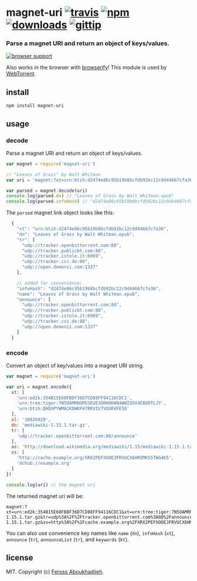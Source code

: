 # magnet-uri [![travis](https://img.shields.io/travis/feross/magnet-uri.svg)](https://travis-ci.org/feross/magnet-uri) [![npm](https://img.shields.io/npm/v/magnet-uri.svg)](https://npmjs.org/package/magnet-uri) [![downloads](https://img.shields.io/npm/dm/magnet-uri.svg)](https://npmjs.org/package/magnet-uri) [![gittip](https://img.shields.io/gittip/feross.svg)](https://www.gittip.com/feross/)

### Parse a magnet URI and return an object of keys/values.

[![browser support](https://ci.testling.com/feross/magnet-uri.png)](https://ci.testling.com/feross/magnet-uri)

Also works in the browser with [browserify](http://browserify.org/)! This module is used by [WebTorrent](http://webtorrent.io).

## install

```
npm install magnet-uri
```

## usage

### decode

Parse a magnet URI and return an object of keys/values.

```js
var magnet = require('magnet-uri')

// "Leaves of Grass" by Walt Whitman
var uri = 'magnet:?xt=urn:btih:d2474e86c95b19b8bcfdb92bc12c9d44667cfa36&dn=Leaves+of+Grass+by+Walt+Whitman.epub&tr=udp%3A%2F%2Ftracker.openbittorrent.com%3A80&tr=udp%3A%2F%2Ftracker.publicbt.com%3A80&tr=udp%3A%2F%2Ftracker.istole.it%3A6969&tr=udp%3A%2F%2Ftracker.ccc.de%3A80&tr=udp%3A%2F%2Fopen.demonii.com%3A1337'

var parsed = magnet.decode(uri)
console.log(parsed.dn) // "Leaves of Grass by Walt Whitman.epub"
console.log(parsed.infoHash) // "d2474e86c95b19b8bcfdb92bc12c9d44667cfa36"

```

The `parsed` magnet link object looks like this:

```js
  {
    "xt": "urn:btih:d2474e86c95b19b8bcfdb92bc12c9d44667cfa36",
    "dn": "Leaves of Grass by Walt Whitman.epub",
    "tr": [
      "udp://tracker.openbittorrent.com:80",
      "udp://tracker.publicbt.com:80",
      "udp://tracker.istole.it:6969",
      "udp://tracker.ccc.de:80",
      "udp://open.demonii.com:1337"
    ],

    // added for convenience:
    "infoHash": "d2474e86c95b19b8bcfdb92bc12c9d44667cfa36",
    "name": "Leaves of Grass by Walt Whitman.epub",
    "announce": [
      "udp://tracker.openbittorrent.com:80",
      "udp://tracker.publicbt.com:80",
      "udp://tracker.istole.it:6969",
      "udp://tracker.ccc.de:80",
      "udp://open.demonii.com:1337"
    ]
  }
```

### encode

Convert an object of key/values into a magnet URI string.

```js
var magnet = require('magnet-uri')

var uri = magnet.encode({
  xt: [
    'urn:ed2k:354B15E68FB8F36D7CD88FF94116CDC1',
    'urn:tree:tiger:7N5OAMRNGMSSEUE3ORHOKWN4WWIQ5X4EBOOTLJY',
    'urn:btih:QHQXPYWMACKDWKP47RRVIV7VOURXFE5Q'
  ],
  xl: '10826029',
  dn: 'mediawiki-1.15.1.tar.gz',
  tr: [
    'udp://tracker.openbittorrent.com:80/announce'
  ],
  as: 'http://download.wikimedia.org/mediawiki/1.15/mediawiki-1.15.1.tar.gz',
  xs: [
    'http://cache.example.org/XRX2PEFXOOEJFRVUCX6HMZMKS5TWG4K5',
    'dchub://example.org'
  ]
})

console.log(uri) // the magnet uri
```

The returned magnet uri will be:

```
magnet:?xt=urn:ed2k:354B15E68FB8F36D7CD88FF94116CDC1&xt=urn:tree:tiger:7N5OAMRNGMSSEUE3ORHOKWN4WWIQ5X4EBOOTLJY&xt=urn:btih:QHQXPYWMACKDWKP47RRVIV7VOURXFE5Q&xl=10826029&dn=mediawiki-1.15.1.tar.gz&tr=udp%3A%2F%2Ftracker.openbittorrent.com%3A80%2Fannounce&as=http%3A%2F%2Fdownload.wikimedia.org%2Fmediawiki%2F1.15%2Fmediawiki-1.15.1.tar.gz&xs=http%3A%2F%2Fcache.example.org%2FXRX2PEFXOOEJFRVUCX6HMZMKS5TWG4K5&xs=dchub%3A%2F%2Fexample.org
```

You can also use convenience key names like `name` (`dn`), `infoHash` (`xt`),
`announce` (`tr`), `announceList` (`tr`), and `keywords` (`kt`).

## license

MIT. Copyright (c) [Feross Aboukhadijeh](http://feross.org).

